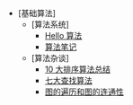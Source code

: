 -   [基础算法]
    -   [算法系统]
        -   [Hello 算法](/algorithms/hello_algo/)
        -   [算法笔记](/algorithms/Algorithms_note.md)
    -   [算法杂谈]
        -   [10 大排序算法总结](/algorithms/Sorting.md)
        -   [七大查找算法](/algorithms/Searching.md)
        -   [图的遍历和图的连通性](/algorithms/Graph_traversal_and_graph_connectivity.md)

